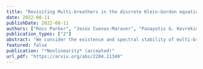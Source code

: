 ```yaml
---
title: "Revisiting Multi-breathers in the discrete Klein-Gordon equation: A Spatial Dynamics Approach"
date: 2022-08-11
publishDate: 2022-08-11
authors: ["Ross Parker", "Jesús Cuevas-Maraver", "Panayotis G. Kevrekidis", "Alejandro Aceves"]
publication_types: ["2"]
abstract: "We consider the existence and spectral stability of multi-breather structures in the discrete Klein-Gordon equation, both for soft and hard symmetric potentials. To obtain analytical results, we project the system onto a finite-dimensional Hilbert space consisting of the first M Fourier modes, for arbitrary $M$. On this approximate system, we then take a spatial dynamics approach and use Lin's method to construct multi-breathers from a sequence of well-separated copies of the primary, single-site breather. We then locate the eigenmodes in the Floquet spectrum associated with the interaction between the individual breathers of such multi-breather states by reducing the spectral problem to a matrix equation. Expressions for these eigenmodes for the approximate, finite-dimensional system are obtained in terms of the primary breather and its kernel eigenfunctions, and these are found to be in very good agreement with the numerical Floquet spectrum results. This is supplemented with results from numerical timestepping experiments, which are interpreted using the spectral computations."
featured: false
publication: "*Nonlinearity* (accepted)"
url_pdf: "https://arxiv.org/abs/2204.11349"
---
```


